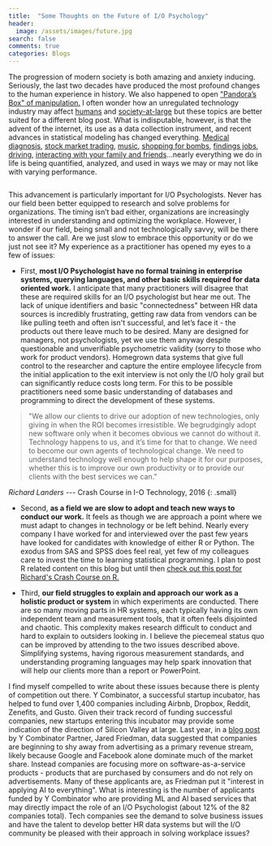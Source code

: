 ```yaml
---
title:  "Some Thoughts on the Future of I/O Psychology" 
header:
  image: /assets/images/future.jpg
search: false
comments: true
categories: Blogs
---
```


The progression of modern society is both amazing and anxiety inducing. Seriously, the last two decades have produced the most profound changes to the human experience in history. We also happened to open ["Pandora’s Box" of manipulation.][link3] I often wonder how an unregulated technology industry may affect [humans][link4] and [society-at-large][link12] but these topics are better suited for a different blog post. What is indisputable, however, is that the advent of the internet, its use as a data collection instrument, and recent advances in statistical modeling has changed everything. [Medical diagnosis][link8], [stock market trading][link7], [music][link5], [shopping for bombs][link10], [findings jobs][link11], [driving][link6], [interacting with your family and friends][link9]…nearly everything we do in life is being quantified, analyzed, and used in ways we may or may not like with varying performance. 

<img src="{{ site.url }}{{ site.baseurl }}/assets/images/datascience1.png" alt="">

This advancement is particularly important for I/O Psychologists. Never has our field been better equipped to research and solve problems for organizations. The timing isn’t bad either, organizations are increasingly interested in understanding and optimizing the workplace. However, I wonder if our field, being small and not technologically savvy, will be there to answer the call. Are we just slow to embrace this opportunity or do we just not see it? My experience as a practitioner has opened my eyes to a few of issues: 

- First, **most I/O Psychologist have no formal training in enterprise systems, querying languages, and other basic skills required for data oriented work.** I anticipate that many practitioners will disagree that these are required skills for an I/O psychologist but hear me out. The lack of unique identifiers and basic "connectedness" between HR data sources is incredibly frustrating, getting raw data from vendors can be like pulling teeth and often isn't successful, and let’s face it - the products out there leave much to be desired. Many are designed for managers, not psychologists, yet we use them anyway despite questionable and unverifiable psychometric validity (sorry to those who work for product vendors). Homegrown data systems that give full control to the researcher and capture the entire employee lifecycle from the initial application to the exit interview is not only the I/O holy grail but can significantly reduce costs long term. For this to be possible practitioners need some basic understanding of databases and programming to direct the development of these systems.

>"We allow our clients to drive our adoption of new technologies, only giving in when the ROI becomes irresistible. We begrudgingly adopt new software only when it becomes obvious we cannot do without it. Technology happens to us, and it’s time for that to change. We need to become our own agents of technological change. We need to understand technology well enough to help shape it for our purposes, whether this is to improve our own productivity or to provide our clients with the best services we can." 

<cite>Richard Landers</cite> --- Crash Course in I-O Technology, 2016
{: .small}

- Second, **as a field we are slow to adopt and teach new ways to conduct our work.** 
It feels as though we are approach a point where we must adapt to changes in technology or be left behind. Nearly every company I have worked for and interviewed over the past few years have looked for candidates with knowledge of either R or Python. The exodus from SAS and SPSS does feel real, yet few of my colleagues care to invest the time to learning statistical programming. I plan to post R related content on this blog but until then [check out this post for Richard's Crash Course on R.][link1]


- Third, **our field struggles to explain and approach our work as a holistic product or system** in which experiments are conducted. There are so many moving parts in HR systems, each typically having its own independent team and measurement tools, that it often feels disjointed and chaotic. This complexity makes research difficult to conduct and hard to explain to outsiders looking in. I believe the piecemeal status quo can be improved by attending to the two issues described above. Simplifying systems, having rigorous measurement standards, and understanding programing languages may help spark innovation that will help our clients more than a report or PowerPoint. 

I find myself compelled to write about these issues because there is plenty of competition out there. Y Combinator, a successful startup incubator, has helped to fund over 1,400 companies including Airbnb, Dropbox, Reddit, Zenefits, and Gusto. Given their track record of funding successful companies, new startups entering this incubator may provide some indication of the direction of Silicon Valley at large. Last year, in a [blog post][link2] by Y Combinator Partner, Jared Friedman, data suggested that companies are beginning to shy away from advertising as a primary revenue stream, likely because Google and Facebook alone dominate much of the market share. Instead companies are focusing more on software-as-a-service products - products that are purchased by consumers and do not rely on advertisements. Many of these applicants are, as Friedman put it "interest in applying AI to everything". What is interesting is the number of applicants funded by Y Combinator who are providing ML and AI based services that may directly impact the role of an I/O Psychologist (about 12% of the 82 companies total). Tech companies see the demand to solve business issues and have the talent to develop better HR data systems but will the I/O community be pleased with their approach in solving workplace issues?



[link1]: http://www.siop.org/tip/july16/crash.aspx
[link2]: https://blog.ycombinator.com/the-startup-zeitgeist/
[link3]: http://www.timewellspent.io/problem/
[link4]: https://www.researchgate.net/publication/284002412_The_interplay_between_Facebook_use_social_comparison_envy_and_depression
[link5]: https://thebaffler.com/salvos/the-problem-with-muzak-pelly
[link6]: https://www.ucsusa.org/clean-vehicles/how-self-driving-cars-work#.WmUFv_jwY_U
[link7]: http://fortune.com/2016/01/28/college-kids-are-now-high-frequency-trading-from-dorm-rooms/
[link8]: https://www.apple.com/newsroom/2017/11/apple-heart-study-launches-to-identify-irregular-heart-rhythms/
[link9]: https://www.forbes.com/sites/ajagrawal/2016/04/20/what-do-social-media-algorithms-mean-for-you/#20011886a515
[link10]: http://www.slate.com/blogs/future_tense/2017/09/20/amazon_s_algorithm_is_suggesting_items_frequently_bought_together_that_can.html
[link11]: https://frrole.ai/deepsense
[link12]: https://www.theguardian.com/technology/2017/jun/19/social-media-proganda-manipulating-public-opinion-bots-accounts-facebook-twitter







